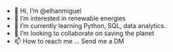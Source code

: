 - 👋 Hi, I’m @elhanmiguel
- 👀 I’m interested in renewable energies 
- 🌱 I’m currently learning Python, SQL, data analytics. 
- 💞️ I’m looking to collaborate on saving the planet
- 📫 How to reach me ... Send me a DM

<!---
elhanmiguel/elhanmiguel is a ✨ special ✨ repository because its `README.md` (this file) appears on your GitHub profile.
You can click the Preview link to take a look at your changes.
--->
